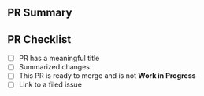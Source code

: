 ## PR Summary

<!-- summarize your PR between here and complete the checklist with 'x' between the brackets -->

## PR Checklist

- [ ] PR has a meaningful title
- [ ] Summarized changes
- [ ] This PR is ready to merge and is not **Work in Progress**
- [ ] Link to a filed issue
